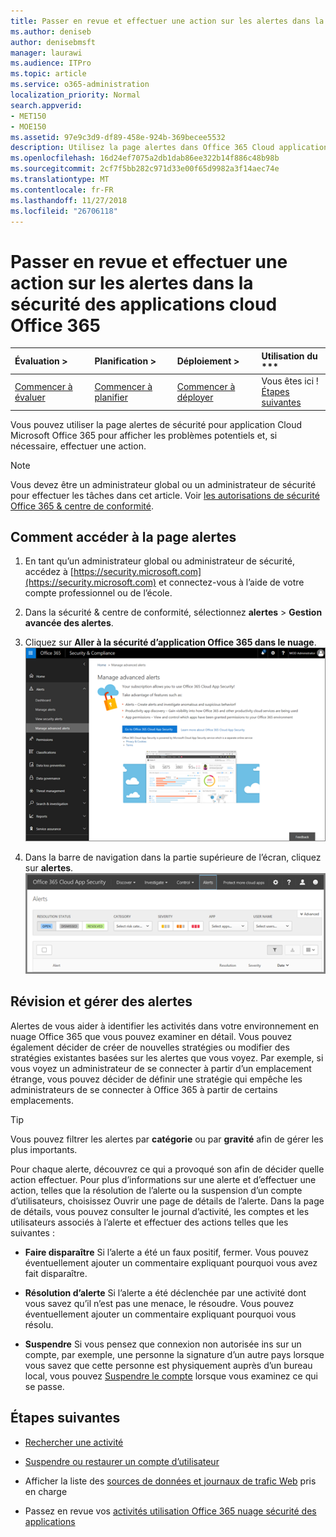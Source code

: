 ```yaml
---
title: Passer en revue et effectuer une action sur les alertes dans la sécurité des applications cloud Office 365
ms.author: deniseb
author: denisebmsft
manager: laurawi
ms.audience: ITPro
ms.topic: article
ms.service: o365-administration
localization_priority: Normal
search.appverid:
- MET150
- MOE150
ms.assetid: 97e9c3d9-df89-458e-924b-369becee5532
description: Utilisez la page alertes dans Office 365 Cloud application sécurité pour afficher les problèmes potentiels et effectuer une action. Vous pouvez faire disparaître ou résoudre les alertes et si nécessaire, suspendre un compte d’utilisateur.
ms.openlocfilehash: 16d24ef7075a2db1dab86ee322b14f886c48b98b
ms.sourcegitcommit: 2cf7f5bb282c971d33e00f65d9982a3f14aec74e
ms.translationtype: MT
ms.contentlocale: fr-FR
ms.lasthandoff: 11/27/2018
ms.locfileid: "26706118"
---
```

# <a name="review-and-take-action-on-alerts-in-office-365-cloud-app-security"></a>Passer en revue et effectuer une action sur les alertes dans la sécurité des applications cloud Office 365
  
|Évaluation **\>**|Planification **\>**|Déploiement **\>**|Utilisation du ***|
|:-----|:-----|:-----|:-----|
|[Commencer à évaluer](office-365-cas-overview.md) <br/> |[Commencer à planifier](get-ready-for-office-365-cas.md) <br/> |[Commencer à déployer](turn-on-office-365-cas.md) <br/> |Vous êtes ici !  <br/> [Étapes suivantes](#next-steps) <br/> |
   
Vous pouvez utiliser la page alertes de sécurité pour application Cloud Microsoft Office 365 pour afficher les problèmes potentiels et, si nécessaire, effectuer une action.
  
> [!NOTE]
> Vous devez être un administrateur global ou un administrateur de sécurité pour effectuer les tâches dans cet article. Voir [les autorisations de sécurité Office 365 &amp; centre de conformité](permissions-in-the-security-and-compliance-center.md). 
  
## <a name="how-to-get-to-the-alerts-page"></a>Comment accéder à la page alertes

1. En tant qu’un administrateur global ou administrateur de sécurité, accédez à [https://security.microsoft.com](https://security.microsoft.com) et connectez-vous à l’aide de votre compte professionnel ou de l’école. 
    
2. Dans la sécurité &amp; centre de conformité, sélectionnez **alertes** \> **Gestion avancée des alertes**.
    
3. Cliquez sur **Aller à la sécurité d’application Office 365 dans le nuage**.<br/>![Dans la sécurité &amp; centre de conformité, cliquez sur Gérer les alertes avancées pour accéder à la sécurité d’application dans le nuage Office 365](media/958632d4-03e3-4ade-8e22-d5509db6fca7.png)
  
4. Dans la barre de navigation dans la partie supérieure de l’écran, cliquez sur **alertes**.<br/>![Dans la page alertes, vous pouvez voir des alertes déclenchées et toutes les actions effectuées.](media/3b53d4c9-4b13-435d-8547-8c0f9ae6b914.png)
  
## <a name="review-and-handle-alerts"></a>Révision et gérer des alertes

Alertes de vous aider à identifier les activités dans votre environnement en nuage Office 365 que vous pouvez examiner en détail. Vous pouvez également décider de créer de nouvelles stratégies ou modifier des stratégies existantes basées sur les alertes que vous voyez. Par exemple, si vous voyez un administrateur de se connecter à partir d’un emplacement étrange, vous pouvez décider de définir une stratégie qui empêche les administrateurs de se connecter à Office 365 à partir de certains emplacements.
  
> [!TIP]
> Vous pouvez filtrer les alertes par **catégorie** ou par **gravité** afin de gérer les plus importants. 
  
Pour chaque alerte, découvrez ce qui a provoqué son afin de décider quelle action effectuer. Pour plus d’informations sur une alerte et d’effectuer une action, telles que la résolution de l’alerte ou la suspension d’un compte d’utilisateurs, choisissez Ouvrir une page de détails de l’alerte. Dans la page de détails, vous pouvez consulter le journal d’activité, les comptes et les utilisateurs associés à l’alerte et effectuer des actions telles que les suivantes :
  
- **Faire disparaître** Si l’alerte a été un faux positif, fermer. Vous pouvez éventuellement ajouter un commentaire expliquant pourquoi vous avez fait disparaître. 
    
- **Résolution d’alerte** Si l’alerte a été déclenchée par une activité dont vous savez qu’il n’est pas une menace, le résoudre. Vous pouvez éventuellement ajouter un commentaire expliquant pourquoi vous résolu. 
    
- **Suspendre** Si vous pensez que connexion non autorisée ins sur un compte, par exemple, une personne la signature d’un autre pays lorsque vous savez que cette personne est physiquement auprès d’un bureau local, vous pouvez [Suspendre le compte](suspend-or-restore-an-account-in-ocas.md) lorsque vous examinez ce qui se passe. 
    
## <a name="next-steps"></a>Étapes suivantes

- [Rechercher une activité](investigate-an-activity-in-office-365-cas.md)
    
- [Suspendre ou restaurer un compte d’utilisateur](suspend-or-restore-an-account-in-ocas.md)
    
- Afficher la liste des [sources de données et journaux de trafic Web](web-traffic-logs-and-data-sources-for-ocas.md) pris en charge
    
- Passez en revue vos [activités utilisation Office 365 nuage sécurité des applications](utilization-activities-for-ocas.md)
    

